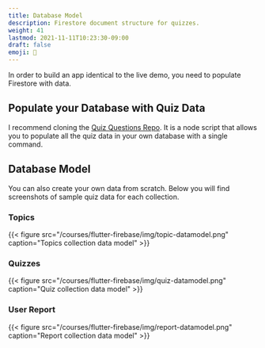 ```yaml
---
title: Database Model
description: Firestore document structure for quizzes.
weight: 41
lastmod: 2021-11-11T10:23:30-09:00
draft: false
emoji: 💽
---
```


In order to build an app identical to the live demo, you need to populate Firestore with data.

## Populate your Database with Quiz Data

I recommend cloning the [Quiz Questions Repo](https://github.com/fireship-io/fireship-quizapp-data). It is a node script that allows you to populate all the quiz data in your own database with a single command.

## Database Model

You can also create your own data from scratch. Below you will find screenshots of sample quiz data for each collection.

### Topics

{{< figure src="/courses/flutter-firebase/img/topic-datamodel.png" caption="Topics collection data model" >}}

### Quizzes

{{< figure src="/courses/flutter-firebase/img/quiz-datamodel.png" caption="Quiz collection data model" >}}

### User Report

{{< figure src="/courses/flutter-firebase/img/report-datamodel.png" caption="Report collection data model" >}}

